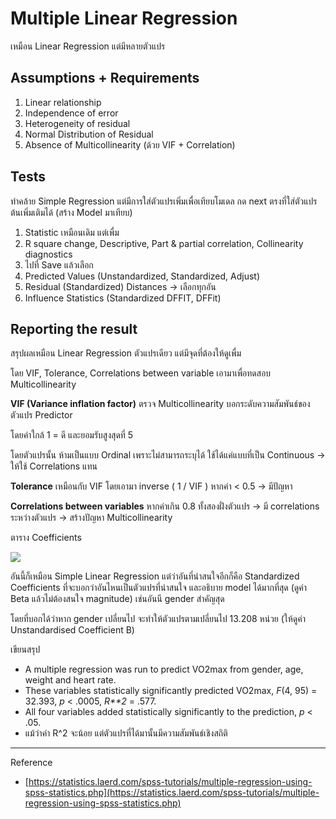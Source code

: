 # Multiple Linear Regression
เหมือน Linear Regression แต่มีหลายตัวแปร

## Assumptions + Requirements
1. Linear relationship
2. Independence of error
3. Heterogeneity of residual
4. Normal Distribution of Residual
5. Absence of Multicollinearity (ด้วย VIF + Correlation)


## Tests

ทำคล้าย Simple Regression แต่มีการใส่ตัวแปรเพิ่มเพื่อเทียบโมเดล กด next ตรงที่ใส่ตัวแปรต้นเพิ่มเติมได้ (สร้าง Model มาเทียบ)

1. Statistic เหมือนเดิม แต่เพื่ม
  1. R square change, Descriptive, Part & partial correlation, Collinearity diagnostics 
2. ไปที่ Save แล้วเลือก 
  1. Predicted Values (Unstandardized, Standardized, Adjust) 
  2. Residual (Standardized) Distances → เลือกทุกอัน
  3. Influence Statistics (Standardized DFFIT, DFFit)


## Reporting the result

สรุปผลเหมือน Linear Regression ตัวแปรเดียว
แต่มีจุดที่ต้องให้ดูเพื่ม

โดย VIF, Tolerance, Correlations between variable เอามาเพื่อทดสอบ Multicollinearity

**VIF (Variance inflation factor)**
ตรวจ Multicollinearity
บอกระดับความสัมพันธ์ของตัวแปร Predictor

โดยค่าใกล้ 1 = ดี 
และยอมรับสูงสุดที่ 5

โดยตัวแปรนั้น ห้ามเป็นแบบ Ordinal เพราะไม่สามารถระบุได้ ใช้ได้แค่แบบที่เป็น Continuous → ให้ใช้ Correlations แทน

**Tolerance**
เหมือนกับ VIF โดยเอามา inverse ( 1 / VIF ) หากค่า < 0.5 → มีปัญหา

**Correlations between variables**
หากค่าเกิน 0.8 ทั้งสองฝั่งตัวแปร → มี correlations ระหว่างตัวแปร → สร้างปัญหา Multicollinearity

ตาราง Coefficients

![](https://statistics.laerd.com/spss-tutorials/img/mr/table-coefficients-highlighted-b-only.png)


อันนี้ก็เหมือน Simple Linear Regression แต่ว่าอันที่น่าสนใจอีกก็คือ Standardized Coefficients ที่จะบอกว่าอันไหนเป็นตัวแปรที่น่าสนใจ และอธิบาย model ได้มากที่สุด (ดูค่า Beta แล้วไม่ต้องสนใจ magnitude) เช่นอันนี gender สำคัญสุด

โดยที่บอกได้ว่าหาก gender เปลี่ยนไป จะทำให้ตัวแปรตามเปลี่ยนไป 13.208 หน่วย (ให้ดูค่า Unstandardised Coefficient B)

เขียนสรุป

- A multiple regression was run to predict VO2max from gender, age, weight and heart rate. 
- These variables statistically significantly predicted VO2max, *F*(4, 95) = 32.393, *p* < .0005, *R**2* = .577. 
- All four variables added statistically significantly to the prediction, *p* < .05.
- แม้ว่าค่า R^2 จะน้อย แต่ตัวแปรที่ได้มานั้นมีความสัมพันธ์เชิงสถิติ

---

Reference
- [https://statistics.laerd.com/spss-tutorials/multiple-regression-using-spss-statistics.php](https://statistics.laerd.com/spss-tutorials/multiple-regression-using-spss-statistics.php)